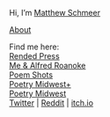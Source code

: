 Hi, I’m [Matthew Schmeer](https://www.linkedin.com/in/matthew-schmeer-6aaa4b144/)  

[About](http://blogs.jccc.edu/schmeer/?page_id=54)  

Find me here:  
[Rended Press](https://rendedpress.blogspot.com/)  
[Me & Alfred Roanoke](https://meandalfredroanoke.wordpress.com/)  
[Poem Shots](https://poemshots.wordpress.com/)  
[Poetry Midwest+](https://poetrymidwestplus.wordpress.com/)  
[Poetry Midwest](https://poetrymidwest.blogspot.com/)  
[Twitter](https://twitter.com/mwschmeer) | [Reddit](https://www.reddit.com/user/vlarkvaaran) | [itch.io](https://vlark.itch.io/)
